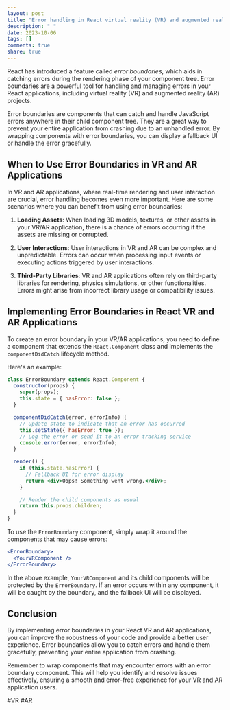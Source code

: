 ```yaml
---
layout: post
title: "Error handling in React virtual reality (VR) and augmented reality (AR) applications with error boundaries"
description: " "
date: 2023-10-06
tags: []
comments: true
share: true
---
```


React has introduced a feature called *error boundaries*, which aids in catching errors during the rendering phase of your component tree. Error boundaries are a powerful tool for handling and managing errors in your React applications, including virtual reality (VR) and augmented reality (AR) projects.

Error boundaries are components that can catch and handle JavaScript errors anywhere in their child component tree. They are a great way to prevent your entire application from crashing due to an unhandled error. By wrapping components with error boundaries, you can display a fallback UI or handle the error gracefully.

## When to Use Error Boundaries in VR and AR Applications

In VR and AR applications, where real-time rendering and user interaction are crucial, error handling becomes even more important. Here are some scenarios where you can benefit from using error boundaries:

1. **Loading Assets**: When loading 3D models, textures, or other assets in your VR/AR application, there is a chance of errors occurring if the assets are missing or corrupted.

2. **User Interactions**: User interactions in VR and AR can be complex and unpredictable. Errors can occur when processing input events or executing actions triggered by user interactions.

3. **Third-Party Libraries**: VR and AR applications often rely on third-party libraries for rendering, physics simulations, or other functionalities. Errors might arise from incorrect library usage or compatibility issues.

## Implementing Error Boundaries in React VR and AR Applications

To create an error boundary in your VR/AR applications, you need to define a component that extends the `React.Component` class and implements the `componentDidCatch` lifecycle method.

Here's an example:

```jsx
class ErrorBoundary extends React.Component {
  constructor(props) {
    super(props);
    this.state = { hasError: false };
  }

  componentDidCatch(error, errorInfo) {
    // Update state to indicate that an error has occurred
    this.setState({ hasError: true });
    // Log the error or send it to an error tracking service
    console.error(error, errorInfo);
  }

  render() {
    if (this.state.hasError) {
      // Fallback UI for error display
      return <div>Oops! Something went wrong.</div>;
    }

    // Render the child components as usual
    return this.props.children;
  }
}
```

To use the `ErrorBoundary` component, simply wrap it around the components that may cause errors:

```jsx
<ErrorBoundary>
  <YourVRComponent />
</ErrorBoundary>
```

In the above example, `YourVRComponent` and its child components will be protected by the `ErrorBoundary`. If an error occurs within any component, it will be caught by the boundary, and the fallback UI will be displayed.

## Conclusion

By implementing error boundaries in your React VR and AR applications, you can improve the robustness of your code and provide a better user experience. Error boundaries allow you to catch errors and handle them gracefully, preventing your entire application from crashing.

Remember to wrap components that may encounter errors with an error boundary component. This will help you identify and resolve issues effectively, ensuring a smooth and error-free experience for your VR and AR application users.

#VR #AR
